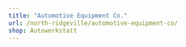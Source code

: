 ```yaml
---
title: "Automotive Equipment Co."
url: /north-ridgeville/automotive-equipment-co/
shop: Autowerkstatt
---
```

